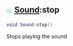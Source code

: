 ## ![client](../../.gitbook/assets/client.png) [Sound](./readme/sound.md):stop

```lua
void Sound:stop()
```

Stops playing the sound
